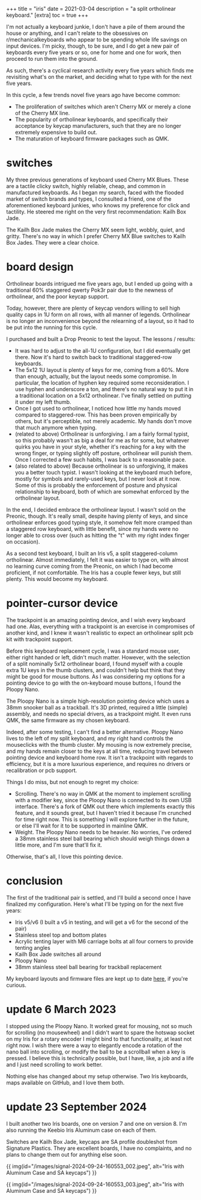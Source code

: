 +++
title = "iris"
date = 2021-03-04
description = "a split ortholinear keyboard."
[extra]
  toc = true
+++

I'm not actually a keyboard junkie, I don't have a pile of them around the house or anything, and I can't relate to the obsessives on r/mechanicalkeyboards who appear to be spending whole life savings on input devices. I'm picky, though, to be sure, and I do get a new pair of keyboards every five years or so, one for home and one for work, then proceed to run them into the ground.

As such, there's a cyclical research activity every five years which finds me revisiting what's on the market, and deciding what to type with for the next five years.

In this cycle, a few trends novel five years ago have become common:
* The proliferation of switches which aren't Cherry MX or merely a clone of the Cherry MX line.
* The popularity of ortholinear keyboards, and specifically their acceptance by keycap manufacturers, such that they are no longer extremely expensive to build out.
* The maturation of keyboard firmware packages such as QMK.

# switches
My three previous generations of keyboard used Cherry MX Blues. These are a tactile clicky switch, highly reliable, cheap, and common in manufactured keyboards. As I began my search, faced with the flooded market of switch brands and types, I consulted a friend, one of the aforementioned keyboard junkies, who knows my preference for click and tactility. He steered me right on the very first recommendation: Kailh Box Jade.

The Kailh Box Jade makes the Cherry MX seem light, wobbly, quiet, and gritty. There's no way in which I prefer Cherry MX Blue switches to Kailh Box Jades. They were a clear choice.

# board design
Ortholinear boards intrigued me five years ago, but I ended up going with a traditional 60% staggered qwerty Pok3r pair due to the newness of ortholinear, and the poor keycap support.

Today, however, there are plenty of keycap vendors willing to sell high quality caps in 1U form on all rows, with all manner of legends. Ortholinear is no longer an inconvenience beyond the relearning of a layout, so it had to be put into the running for this cycle.

I purchased and built a Drop Preonic to test the layout. The lessons / results:

* It was hard to adjust to the all-1U configuration, but I did eventually get there. Now it's hard to switch back to traditional staggered-row keyboards.
* The 5x12 1U layout is plenty of keys for me, coming from a 60%. More than enough, actually, but the layout needs some compromise. In particular, the location of hyphen key required some reconsideration. I use hyphen and underscore a ton, and there's no natural way to put it in a traditional location on a 5x12 ortholinear. I've finally settled on putting it under my left thumb.
* Once I got used to ortholinear, I noticed how little my hands moved compared to staggered-row. This has been proven empirically by others, but it's perceptible, not merely academic. My hands don't move that much anymore when typing.
* (related to above) Ortholinear is unforgiving. I am a fairly formal typist, so this probably wasn't as big a deal for me as for some, but whatever quirks you have in your style, whether it's reaching for a key with the wrong finger, or typing slightly off posture, ortholinear will punish them. Once I corrected a few such habits, I was back to a reasonable pace.
* (also related to above) Because ortholinear is so unforgiving, it makes you a better touch typist. I wasn't looking at the keyboard much before, mostly for symbols and rarely-used keys, but I never look at it now. Some of this is probably the enforcement of posture and physical relationship to keyboard, both of which are somewhat enforced by the ortholinear layout.

In the end, I decided embrace the ortholinear layout. I wasn't sold on the Preonic, though. It's really small, despite having plenty of keys, and since ortholinear enforces good typing style, it somehow felt more cramped than a staggered row keyboard, with little benefit, since my hands were no longer able to cross over (such as hitting the "t" with my right index finger on occasion).

As a second test keyboard, I built an Iris v5, a split staggered-column ortholinear. Almost immediately, I felt it was easier to type on, with almost no learning curve coming from the Preonic, on which I had become proficient, if not comfortable. The Iris has a couple fewer keys, but still plenty. This would become my keyboard.

# pointer-cursor device
The trackpoint is an amazing pointing device, and I wish every keyboard had one. Alas, everything with a trackpoint is an exercise in compromises of another kind, and I knew it wasn't realistic to expect an ortholinear split pcb kit with trackpoint support.

Before this keyboard replacement cycle, I was a standard mouse user, either right handed or left, didn't much matter. However, with the selection of a split nominally 5x12 ortholinear board, I found myself with a couple extra 1U keys in the thumb clusters, and couldn't help but think that they might be good for mouse buttons. As I was considering my options for a pointing device to go with the on-keyboard mouse buttons, I found the Ploopy Nano.

The Ploopy Nano is a simple high-resolution pointing device which uses a 38mm snooker ball as a trackball. It's 3D printed, required a little (simple) assembly, and needs no special drivers, as a trackpoint might. It even runs QMK, the same firmware as my chosen keyboard.

Indeed, after some testing, I can't find a better alternative. Ploopy Nano lives to the left of my split keyboard, and my right hand controls the mouseclicks with the thumb cluster. My mousing is now extremely precise, and my hands remain closer to the keys at all time, reducing travel between pointing device and keyboard home row. It isn't a trackpoint with regards to efficiency, but it is a more luxurious experience, and requires no drivers or recalibration or pcb support.

Things I do miss, but not enough to regret my choice:
* Scrolling. There's no way in QMK at the moment to implement scrolling with a modifier key, since the Ploopy Nano is connected to its own USB interface. There's a fork of QMK out there which implements exactly this feature, and it sounds great, but I haven't tried it because I'm crunched for time right now. This is something I will explore further in the future, or else I'll wait for it to be supported in mainline QMK.
* Weight. The Ploopy Nano needs to be heavier. No worries, I've ordered a 38mm stainless steel ball bearing which should weigh things down a little more, and I'm sure that'll fix it.

Otherwise, that's all, I love this pointing device.

# conclusion
The first of the traditional pair is settled, and I'll build a second once I have finalized my configuration. Here's what I'll be typing on for the next five years:

* Iris v5/v6 (I built a v5 in testing, and will get a v6 for the second of the pair)
* Stainless steel top and bottom plates
* Acrylic tenting layer with M6 carriage bolts at all four corners to provide tenting angles
* Kailh Box Jade switches all around
* Ploopy Nano
* 38mm stainless steel ball bearing for trackball replacement

My keyboard layouts and firmware files are kept up to date [here](https://github.com/davidemerson/keyboard_layouts), if you're curious.

# update 6 March 2023
I stopped using the Ploopy Nano. It worked great for mousing, not so much for scrolling (no mousewheel) and I didn't want to spare the hotswap socket on my Iris for a rotary encoder I might bind to that functionality, at least not right now. I wish there were a way to elegantly encode a rotation of the nano ball into scrolling, or modify the ball to be a scrollball when a key is pressed. I believe this is technically possible, but I have, like, a job and a life and I just need scrolling to work better.

Nothing else has changed about my setup otherwise. Two Iris keyboards, maps available on GitHub, and I love them both.

# update 23 September 2024
I built another two Iris boards, one on version 7 and one on version 8. I'm also running the Keebio Iris Aluminum case on each of them. 

Switches are Kailh Box Jade, keycaps are SA profile doubleshot from Signature Plastics. They are excellent boards, I have no complaints, and no plans to change them out for anything else soon.

{{ img(id="/images/signal-2024-09-24-160553_002.jpeg", alt="Iris with Aluminum Case and SA keycaps") }}

{{ img(id="/images/signal-2024-09-24-160553_003.jpeg", alt="Iris with Aluminum Case and SA keycaps") }}